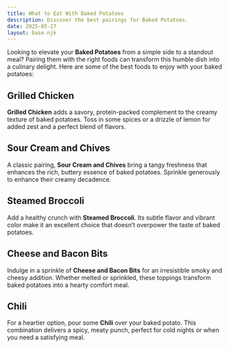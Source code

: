 ```yaml
---
title: What to Eat With Baked Potatoes
description: Discover the best pairings for Baked Potatoes.
date: 2025-05-27
layout: base.njk
---
```


Looking to elevate your **Baked Potatoes** from a simple side to a standout meal? Pairing them with the right foods can transform this humble dish into a culinary delight. Here are some of the best foods to enjoy with your baked potatoes:

## **Grilled Chicken**

**Grilled Chicken** adds a savory, protein-packed complement to the creamy texture of baked potatoes. Toss in some spices or a drizzle of lemon for added zest and a perfect blend of flavors.

## **Sour Cream and Chives**

A classic pairing, **Sour Cream and Chives** bring a tangy freshness that enhances the rich, buttery essence of baked potatoes. Sprinkle generously to enhance their creamy decadence.

## **Steamed Broccoli**

Add a healthy crunch with **Steamed Broccoli**. Its subtle flavor and vibrant color make it an excellent choice that doesn’t overpower the taste of baked potatoes.

## **Cheese and Bacon Bits**

Indulge in a sprinkle of **Cheese and Bacon Bits** for an irresistible smoky and cheesy addition. Whether melted or sprinkled, these toppings transform baked potatoes into a hearty comfort meal.

## **Chili**

For a heartier option, pour some **Chili** over your baked potato. This combination delivers a spicy, meaty punch, perfect for cold nights or when you need a satisfying meal.
